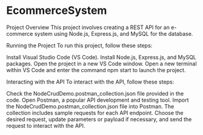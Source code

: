 # EcommerceSystem
Project Overview
This project involves creating a REST API for an e-commerce system using Node.js, Express.js, and MySQL for the database.

Running the Project
To run this project, follow these steps:

Install Visual Studio Code (VS Code).
Install Node.js, Express.js, and MySQL packages.
Open the project in a new VS Code window.
Open a new terminal within VS Code and enter the command npm start to launch the project.

Interacting with the API
To interact with the API, follow these steps:

Check the NodeCrudDemo.postman_collection.json file provided in the code.
Open Postman, a popular API development and testing tool.
Import the NodeCrudDemo.postman_collection.json file into Postman.
The collection includes sample requests for each API endpoint.
Choose the desired request, update parameters or payload if necessary, and send the request to interact with the API.
